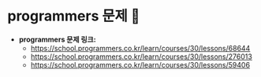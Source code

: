 # programmers 문제 📝

* __programmers 문제 링크:__ 
    * <https://school.programmers.co.kr/learn/courses/30/lessons/68644>
    * <https://school.programmers.co.kr/learn/courses/30/lessons/276013>
    * <https://school.programmers.co.kr/learn/courses/30/lessons/59406>